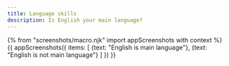 ```yaml
---
title: Language skills
description: Is English your main language?
---
```

{% from "screenshots/macro.njk" import appScreenshots with context %}
{{ appScreenshots({
  items: [
    {text: "English is main language"},
    {text: "English is not main language"}
  ]
}) }}

